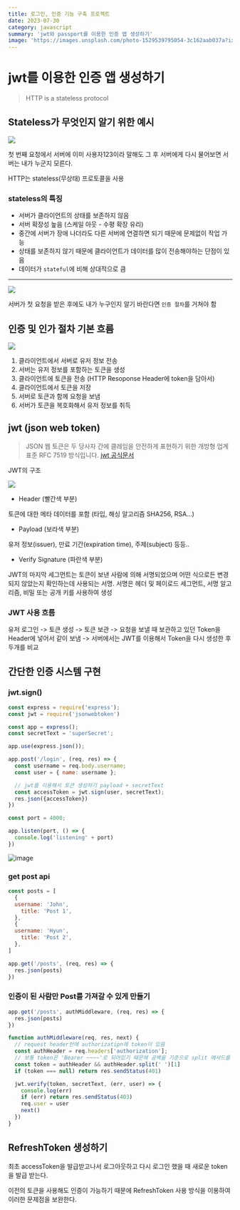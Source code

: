 ```yaml
---
title: 로그인, 인증 기능 구축 프로젝트
date: 2023-07-30
category: javascript
summary: 'jwt와 passport를 이용한 인증 앱 생성하기'
image: 'https://images.unsplash.com/photo-1529539795054-3c162aab037a?ixlib=rb-4.0.3&ixid=M3wxMjA3fDB8MHxwaG90by1wYWdlfHx8fGVufDB8fHx8fA%3D%3D&auto=format&fit=crop&w=2070&q=80'
---
```


# jwt를 이용한 인증 앱 생성하기

> HTTP is a stateless protocol

## Stateless가 무엇인지 알기 위한 예시

![](https://github.com/hyunwoomemo/Ayaan_Devlog/assets/105469077/e2bb2488-248d-415a-b033-c5aa7144fa5a)

첫 번째 요청에서 서버에 이미 사용자123이라 말해도 그 후 서버에게 다시 물어보면 서버는 내가 누군지 모른다. 

HTTP는 stateless(무상태) 프로토콜을 사용

### stateless의 특징

- 서버가 클라이언트의 상태를 보존하지 않음
- 서버 확장성 높음 (스케일 아웃 - 수평 확장 유리)
- 중간에 서버가 장애 나더라도 다른 서버에 연결하면 되기 때문에 문제없이 작업 가능
- 상태를 보존하지 않기 때문에 클라이언트가 데이터를 많이 전송해야하는 단점이 있음
- 데이터가 `stateful`에 비해 상대적으로 큼

---

![](https://github.com/hyunwoomemo/Ayaan_Devlog/assets/105469077/2f16766d-9288-4970-89da-dcc1e6972bde)

서버가 첫 요청을 받은 후에도 내가 누구인지 알기 바란다면 `인증 절차`를 거쳐야 함


## 인증 및 인가 절차 기본 흐름

![](https://github.com/hyunwoomemo/Ayaan_Devlog/assets/105469077/0209d29c-73c7-4b0d-82d3-d7ac247ae0b0)

1. 클라이언트에서 서버로 유저 정보 전송
2. 서버는 유저 정보를 포함하는 토큰을 생성
3. 클라이언트에 토큰을 전송 (HTTP Resoponse Header에 token을 담아서)
4. 클라이언트에서 토큰을 저장
5. 서버로 토큰과 함께 요청을 보냄
6. 서버가 토큰을 복호화해서 유저 정보를 취득

## jwt (json web token)

> JSON 웹 토큰은 두 당사자 간에 클레임을 안전하게 표현하기 위한 개방형 업계 표준 RFC 7519 방식입니다. [jwt 공식문서](https://jwt.io/)

JWT의 구조

![](https://github.com/hyunwoomemo/Ayaan_Devlog/assets/105469077/570a8c24-fbb9-4bf4-8354-72969585d79f)

- Header (빨간색 부분)

토큰에 대한 메타 데이터를 포함 (타입, 해싱 알고리즘 SHA256, RSA...)

- Payload (보라색 부분)

유저 정보(issuer), 만료 기간(expiration time), 주제(subject) 등등..

- Verify Signature (파란색 부분)

JWT의 마지막 세그먼트는 토큰이 보낸 사람에 의해 서명되었으며 어떤 식으로든 변경되지 않았는지 확인하는데 사용되는 서명. 서명은 헤더 및 페이로드 세그먼트, 서명 알고리즘, 비밀 또는 공개 키를 사용하여 생성

### JWT 사용 흐름

유저 로그인 -> 토큰 생성 -> 토큰 보관 -> 요청을 보낼 때 보관하고 있던 Token을 Header에 넣어서 같이 보냄 -> 서버에서는 JWT를 이용해서 Token을 다시 생성한 후 두개를 비교

## 간단한 인증 시스템 구현

### jwt.sign()
```javascript /jwt/#a {14}
const express = require('express');
const jwt = require('jsonwebtoken')

const app = express();
const secretText = 'superSecret';

app.use(express.json());

app.post('/login', (req, res) => {
  const username = req.body.username;
  const user = { name: username };

  // jwt를 이용해서 토큰 생성하기 payload + secretText
  const accessToken = jwt.sign(user, secretText);
  res.json({accessToken})
})

const port = 4000;

app.listen(port, () => {
  console.log('listening' + port)
})
```

![image](https://github.com/hyunwoomemo/Ayaan_Devlog/assets/105469077/833f2aff-9b7b-4615-a203-1c7fcfeb0abb)

### get post api

```javascript
const posts = [
  {
  username: 'John',
    title: 'Post 1',
  },
  {
  username: 'Hyun',
    title: 'Post 2',
  },
]

app.get('/posts', (req, res) => {
  res.json(posts)
})
```

### 인증이 된 사람만 Post를 가져갈 수 있게 만들기

```javascript /authMiddleware/#a
app.get('/posts', authMiddleware, (req, res) => {
  res.json(posts)
})

function authMiddleware(req, res, next) {
  // request header안에 authorizatipn에 token이 있음
  const authHeader = req.headers['authorization'];
  // 보통 token은 'Bearer ~~~~'로 되어있기 때문에 공백을 기준으로 split 메서드를 사용. 배열의 인덱스값 1이 token을 의미
  const token = authHeader && authHeader.split(' ')[1]
  if (token === null) return res.sendStatus(401)

  jwt.verify(token, secretText, (err, user) => {
    console.log(err)
    if (err) return res.sendStatus(403)
    req.user = user
    next()
  })
}
```

## RefreshToken 생성하기

최초 accessToken을 발급받고나서 로그아웃하고 다시 로그인 했을 때 새로운 token을 발급 받는다.

이전의 토큰을 사용해도 인증이 가능하기 때문에 RefreshToken 사용 방식을 이용하여 이러한 문제점을 보완한다.

